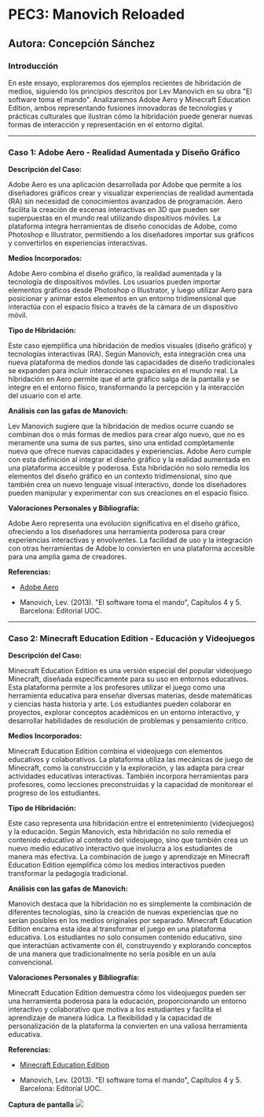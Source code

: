 
 # PEC3: Manovich Reloaded

## Autora: Concepción Sánchez

 ### Introducción

En este ensayo, exploraremos dos ejemplos recientes de hibridación de medios, siguiendo los principios descritos por Lev Manovich en su obra "El software toma el mando". Analizaremos Adobe Aero y Minecraft Education Edition, ambos representando fusiones innovadoras de tecnologías y prácticas culturales que ilustran cómo la hibridación puede generar nuevas formas de interacción y representación en el entorno digital.

---

 ### Caso 1: Adobe Aero - Realidad Aumentada y Diseño Gráfico

**Descripción del Caso:**

Adobe Aero es una aplicación desarrollada por Adobe que permite a los diseñadores gráficos crear y visualizar experiencias de realidad aumentada (RA) sin necesidad de conocimientos avanzados de programación. Aero facilita la creación de escenas interactivas en 3D que pueden ser superpuestas en el mundo real utilizando dispositivos móviles. La plataforma integra herramientas de diseño conocidas de Adobe, como Photoshop e Illustrator, permitiendo a los diseñadores importar sus gráficos y convertirlos en experiencias interactivas.

**Medios Incorporados:**

Adobe Aero combina el diseño gráfico, la realidad aumentada y la tecnología de dispositivos móviles. Los usuarios pueden importar elementos gráficos desde Photoshop o Illustrator, y luego utilizar Aero para posicionar y animar estos elementos en un entorno tridimensional que interactúa con el espacio físico a través de la cámara de un dispositivo móvil.

**Tipo de Hibridación:**

Este caso ejemplifica una hibridación de medios visuales (diseño gráfico) y tecnologías interactivas (RA). Según Manovich, esta integración crea una nueva plataforma de medios donde las capacidades de diseño tradicionales se expanden para incluir interacciones espaciales en el mundo real. La hibridación en Aero permite que el arte gráfico salga de la pantalla y se integre en el entorno físico, transformando la percepción y la interacción del usuario con el arte.

**Análisis con las gafas de Manovich:**

Lev Manovich sugiere que la hibridación de medios ocurre cuando se combinan dos o más formas de medios para crear algo nuevo, que no es meramente una suma de sus partes, sino una entidad completamente nueva que ofrece nuevas capacidades y experiencias. Adobe Aero cumple con esta definición al integrar el diseño gráfico y la realidad aumentada en una plataforma accesible y poderosa. Esta hibridación no solo remedia los elementos del diseño gráfico en un contexto tridimensional, sino que también crea un nuevo lenguaje visual interactivo, donde los diseñadores pueden manipular y experimentar con sus creaciones en el espacio físico.

**Valoraciones Personales y Bibliografía:**

Adobe Aero representa una evolución significativa en el diseño gráfico, ofreciendo a los diseñadores una herramienta poderosa para crear experiencias interactivas y envolventes. La facilidad de uso y la integración con otras herramientas de Adobe lo convierten en una plataforma accesible para una amplia gama de creadores.

**Referencias:**

- [Adobe Aero](https://www.adobe.com/products/aero.html)

- Manovich, Lev. (2013). "El software toma el mando", Capítulos 4 y 5. Barcelona: Editorial UOC.

---

### Caso 2: Minecraft Education Edition - Educación y Videojuegos

**Descripción del Caso:**

Minecraft Education Edition es una versión especial del popular videojuego Minecraft, diseñada específicamente para su uso en entornos educativos. Esta plataforma permite a los profesores utilizar el juego como una herramienta educativa para enseñar diversas materias, desde matemáticas y ciencias hasta historia y arte. Los estudiantes pueden colaborar en proyectos, explorar conceptos académicos en un entorno interactivo, y desarrollar habilidades de resolución de problemas y pensamiento crítico.

**Medios Incorporados:**

Minecraft Education Edition combina el videojuego con elementos educativos y colaborativos. La plataforma utiliza las mecánicas de juego de Minecraft, como la construcción y la exploración, y las adapta para crear actividades educativas interactivas. También incorpora herramientas para profesores, como lecciones preconstruidas y la capacidad de monitorear el progreso de los estudiantes.

**Tipo de Hibridación:**

Este caso representa una hibridación entre el entretenimiento (videojuegos) y la educación. Según Manovich, esta hibridación no solo remedia el contenido educativo al contexto del videojuego, sino que también crea un nuevo medio educativo interactivo que involucra a los estudiantes de manera más efectiva. La combinación de juego y aprendizaje en Minecraft Education Edition ejemplifica cómo los medios interactivos pueden transformar la pedagogía tradicional.

 **Análisis con las gafas de Manovich:**

Manovich destaca que la hibridación no es simplemente la combinación de diferentes tecnologías, sino la creación de nuevas experiencias que no serían posibles en los medios originales por separado. Minecraft Education Edition encarna esta idea al transformar el juego en una plataforma educativa. Los estudiantes no solo consumen contenido educativo, sino que interactúan activamente con él, construyendo y explorando conceptos de una manera que tradicionalmente no sería posible en un aula convencional.

**Valoraciones Personales y Bibliografía:**

Minecraft Education Edition demuestra cómo los videojuegos pueden ser una herramienta poderosa para la educación, proporcionando un entorno interactivo y colaborativo que motiva a los estudiantes y facilita el aprendizaje de manera lúdica. La flexibilidad y la capacidad de personalización de la plataforma la convierten en una valiosa herramienta educativa.

**Referencias:**

- [Minecraft Education Edition](https://education.minecraft.net)

- Manovich, Lev. (2013). "El software toma el mando", Capítulos 4 y 5. Barcelona: Editorial UOC.

**Captura de pantalla**
**![](https://lh7-us.googleusercontent.com/nFl4FYJ4ZYD_hXc0A26k_nAuZtNjD4LtmkdV9Q3u_Nh7FHJsXw7cu9cjFESo9h1Za23WSOU3VwzM5JyRVl3phajcbGjv4nXYjem9F8XoB5btoJlVCuhSAkC9xpTfN8RSno3qSWv2FJFKkHIu4wLi7A8)**

